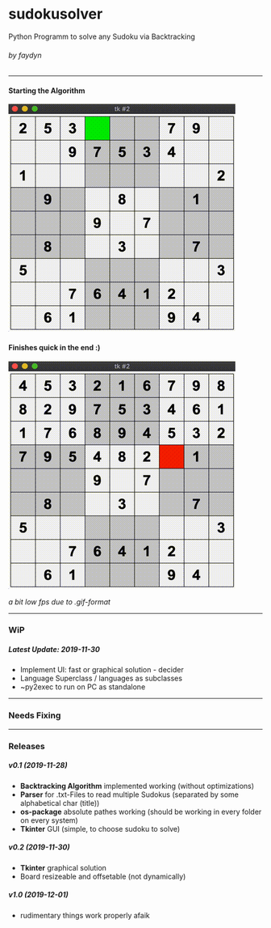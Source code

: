 # sudokusolver
Python Programm to solve any Sudoku via Backtracking
###### by faydyn
___
#### Starting the Algorithm
![Sudoko Backtracking](gifs/sdbtff.gif)
#### Finishes quick in the end :)
![Finishing the Sudoku](gifs/sdbtff_end.gif)

_a bit low fps due to .gif-format_
___
### WiP 
##### Latest Update: 2019-11-30
* Implement UI: fast or graphical solution - decider
* Language Superclass / languages as subclasses
* ~py2exec to run on PC as standalone
___
### Needs Fixing

___
### Releases
##### v0.1 (2019-11-28)
* __Backtracking Algorithm__ implemented working (without optimizations)
* __Parser__ for .txt-Files to read multiple Sudokus (separated by some alphabetical char (title))
* __os-package__ absolute pathes working  (should be working in every folder on every system)
* __Tkinter__ GUI (simple, to choose sudoku to solve)

##### v0.2 (2019-11-30)
* __Tkinter__ graphical solution
* Board resizeable and offsetable (not  dynamically)

##### v1.0 (2019-12-01)
* rudimentary things work properly afaik